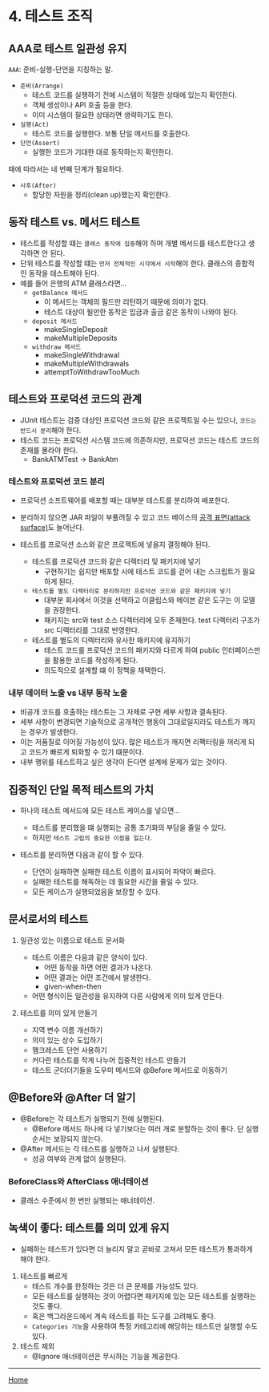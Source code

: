 # 4. 테스트 조직


## AAA로 테스트 일관성 유지

`AAA`: 준비-실행-단언을 지칭하는 말.

- `준비(Arrange)`
  - 테스트 코드를 실행하기 전에 시스템이 적절한 상태에 있는지 확인한다.
  - 객체 생성이나 API 호출 등을 한다.
  - 이미 시스템이 필요한 상태라면 생략하기도 한다.
- `실행(Act)`
  - 테스트 코드를 실행한다. 보통 단일 메서드를 호출한다.
- `단언(Assert)`
  - 실행한 코드가 기대한 대로 동작하는지 확인한다.

때에 따라서는 네 번째 단계가 필요하다.
- `사후(After)`
  - 할당한 자원을 정리(clean up)했는지 확인한다.


## 동작 테스트 vs. 메서드 테스트

- 테스트를 작성할 떄는 `클래스 동작에 집중`해야 하며 개별 메서드를 테스트한다고 생각하면 안 된다.
- 단위 테스트를 작성할 떄는 `먼저 전체적인 시각에서 시작`해야 한다. 클래스의 종합적인 동작을 테스트해야 된다.
- 예를 들어 은행의 ATM 클래스라면...
  - `getBalance 메서드`
    - 이 메서드는 객체의 필드만 리턴하기 때문에 의미가 없다.
    - 테스트 대상이 될만한 동작은 입금과 출금 같은 동작이 나와야 된다.
  - `deposit 메서드`
    - makeSingleDeposit
    - makeMultipleDeposits
  - `withdraw 메서드`
    - makeSingleWithdrawal
    - makeMultipleWithdrawals
    - attemptToWithdrawTooMuch


## 테스트와 프로덕션 코드의 관계

- JUnit 테스트는 검증 대상인 프로덕션 코드와 같은 프로젝트일 수는 있으나, `코드는 반드시 분리`해야 한다.
- 테스트 코드는 프로덕션 시스템 코드에 의존하지만, 프로덕션 코드는 테스트 코드의 존재를 몰라야 한다.
  - BankATMTest -> BankAtm

### 테스트와 프로덕션 코드 분리

- 프로덕션 소프트웨어를 배포할 때는 대부분 테스트를 분리하여 배포한다.
- 분리하지 않으면 JAR 파일이 부풀려질 수 있고 코드 베이스의 [공격 표면(attack surface)](https://en.wikipedia.org/wiki/Attack_surface)도 늘어난다.

- 테스트를 프로덕션 소스와 같은 프로젝트에 넣을지 결정해야 된다.
  - 테스트를 프로덕션 코드와 같은 디렉터리 및 패키지에 넣기
    - 구현하기는 쉽지만 배포할 시에 테스트 코드를 걷어 내는 스크립트가 필요하게 된다.
  - `테스트를 별도 디렉터리로 분리하지만 프로덕션 코드와 같은 패키지에 넣기`
    - 대부분 회사에서 이것을 선택하고 이클립스와 메이븐 같은 도구는 이 모델을 권장한다.
    - 패키지는 src와 test 소스 디렉터리에 모두 존재한다. test 디렉터리 구조가 src 디렉터리를 그대로 반영한다.
  - 테스트를 별도의 디렉터리와 유사한 패키지에 유지하기
    - 테스트 코드를 프로덕션 코드의 패키지와 다르게 하여 public 인터페이스만을 활용한 코드를 작성하게 된다.
    - 의도적으로 설계할 떄 이 정책을 채택한다.

### 내부 데이터 노출 vs 내부 동작 노출

- 비공개 코드를 호출하는 테스트는 그 자체로 구현 세부 사항과 결속된다.
- 세부 사항이 변경되면 기술적으로 공개적인 행동이 그대로일지라도 테스트가 깨지는 경우가 발생한다.
- 이는 저품질로 이어질 가능성이 있다. 많은 테스트가 깨지면 리팩터링을 꺼리게 되고 코드가 빠르게 퇴화할 수 있기 떄문이다.
- 내부 행위를 테스트하고 싶은 생각이 든다면 설계에 문제가 있는 것이다.


## 집중적인 단일 목적 테스트의 가치

- 하나의 테스트 메서드에 모든 테스트 케이스를 넣으면...
  - 테스트를 분리했을 떄 실행되는 공통 초기화의 부담을 줄일 수 있다.
  - 하지만 `테스트 고립의 중요한 이점을 잃는다`.

- 테스트를 분리하면 다음과 같이 할 수 있다.
  - 단언이 실패하면 실패한 테스트 이름이 표시되어 파악이 빠르다.
  - 실패한 테스트를 해독하는 데 필요한 시간을 줄일 수 있다.
  - 모든 케이스가 실행되었음을 보장할 수 있다.


## 문서로서의 테스트

1. 일관성 있는 이름으로 테스트 문서화
   - 테스트 이름은 다음과 같은 양식이 있다.
     - 어떤 동작을 하면 어떤 결과가 나온다.
     - 어떤 결과는 어떤 조건에서 발생한다.
     - given-when-then
   - 어떤 형식이든 일관성을 유지하여 다른 사람에게 의미 있게 만든다.

2. 테스트를 의미 있게 만들기
   - 지역 변수 이름 개선하기
   - 의미 있는 상수 도입하기
   - 햄크레스트 단언 사용하기
   - 커다란 테스트를 작게 나누어 집중적인 테스트 만들기
   - 테스트 군더더기들을 도우미 메서드와 @Before 메서드로 이동하기


## @Before와 @After 더 알기

- @Before는 각 테스트가 실행되기 전에 실행된다.
  - @Before 메서드 하나에 다 넣기보다는 여러 개로 분할하는 것이 좋다. 단 실행순서는 보장되지 않는다.
- @After 메서드는 각 테스트를 실행하고 나서 실행된다.
  - 성공 여부와 관계 없이 실행된다.

### BeforeClass와 AfterClass 애너테이션

- 클래스 수준에서 한 번만 실행되는 애너테이션.


## 녹색이 좋다: 테스트를 의미 있게 유지

- 실패하는 테스트가 있다면 더 늘리지 말고 곧바로 고쳐서 모든 테스트가 통과하게 해야 한다.

1. 테스트를 빠르게
    - 테스트 개수를 한정하는 것은 더 큰 문제를 가능성도 있다.
    - 모든 테스트를 실행하는 것이 어렵다면 패키지에 있는 모든 테스트를 실행하는 것도 좋다.
    - 혹은 백그라운드에서 계속 테스트를 하는 도구를 고려해도 좋다.
    - `Categories 기능`을 사용하여 특정 카테고리에 해당하는 테스트만 실행할 수도 있다.
2. 테스트 제외
    - @Ignore 애너테이션은 무시하는 기능을 제공한다.

---
[Home](../README.md)
